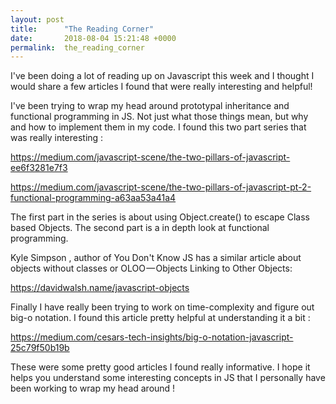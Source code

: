 ```yaml
---
layout: post
title:      "The Reading Corner"
date:       2018-08-04 15:21:48 +0000
permalink:  the_reading_corner
---
```



I've been doing a lot of reading up on Javascript this week and I thought I would share a few articles I found that were really interesting and helpful!

I've been trying to wrap my head around prototypal inheritance and functional programming in JS. Not just what those things mean, but why and how to implement them in my code. I found this two part series that was really interesting :

https://medium.com/javascript-scene/the-two-pillars-of-javascript-ee6f3281e7f3 

https://medium.com/javascript-scene/the-two-pillars-of-javascript-pt-2-functional-programming-a63aa53a41a4

The first part in the series is about using Object.create() to escape Class based Objects. The second part is a in depth look at functional programming. 

Kyle Simpson , author of You Don't Know JS has a similar article about objects without classes or OLOO — Objects Linking to Other Objects: 

https://davidwalsh.name/javascript-objects


Finally I have really been trying to work on time-complexity and figure out big-o notation. I found this article pretty helpful at understanding it a bit :

https://medium.com/cesars-tech-insights/big-o-notation-javascript-25c79f50b19b

These were some pretty good articles I found really informative. I hope it helps you understand some interesting concepts in JS that I personally have been working to wrap my head around !







